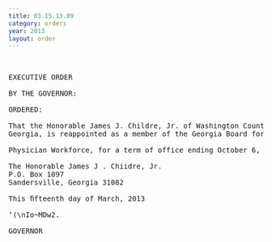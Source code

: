 ```yaml
---
title: 03.15.13.09
category: orders
year: 2013
layout: order
---
```


<pre> 

EXECUTIVE ORDER

BY THE GOVERNOR:

ORDERED:

That the Honorable James J. Childre, Jr. of Washington County,
Georgia, is reappointed as a member of the Georgia Board for

Physician Workforce, for a term of office ending October 6, 2018.

The Honorable James J . Chiidre, Jr.
P.O. Box 1097
Sandersville, Georgia 31082

This ﬁfteenth day of March, 2013

‘(\nIo~MDw2.

GOVERNOR

</pre>
